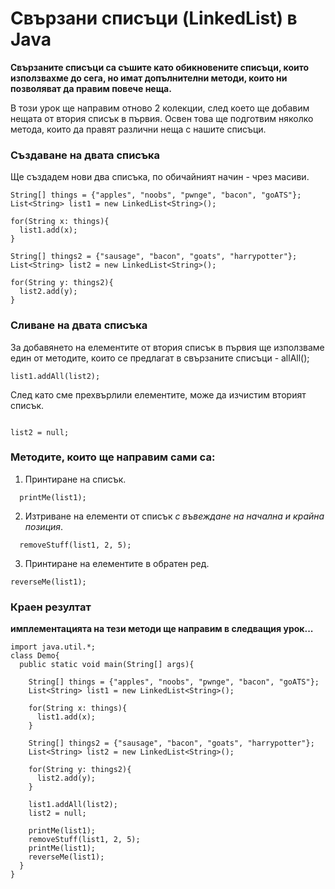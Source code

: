 # Свързани списъци (LinkedList) в Java
**Свързаните списъци са съшите като обикновените списъци, които използвахме до сега, но имат допълнителни методи, които ни позволяват да правим повече неща.**

В този урок ще направим отново 2 колекции, след което ще добавим нещата от втория списък в първия. Освен това ще подготвим няколко метода, които да правят различни неща с нашите списъци.

### Създаване на двата списъка
Ще създадем нови два списъка, по обичайният начин - чрез масиви.

```
String[] things = {"apples", "noobs", "pwnge", "bacon", "goATS"};
List<String> list1 = new LinkedList<String>();

for(String x: things){
  list1.add(x);
}

String[] things2 = {"sausage", "bacon", "goats", "harrypotter"};
List<String> list2 = new LinkedList<String>();

for(String y: things2){
  list2.add(y);
}
```

### Сливане на двата списъка
За добавянето на елементите от втория списък в първия ще използваме един от методите, които се предлагат в свързаните списъци - allAll();
```
list1.addAll(list2);
```
След като сме прехвърлили елементите, може да изчистим вторият списък.
```

list2 = null;
```

### Методите, които ще направим сами са:
1.  Принтиране на списък.
```
  printMe(list1);
```
2. Изтриване на елементи от списък *с въвеждане на начална и крайна позиция*.
```
  removeStuff(list1, 2, 5);
```
3. Принтиране на елементите в обратен ред.
```
reverseMe(list1);
```

### Краен резултат
**имплементацията на тези методи ще направим в следващия урок...**

```
import java.util.*;
class Demo{
  public static void main(String[] args){

    String[] things = {"apples", "noobs", "pwnge", "bacon", "goATS"};
    List<String> list1 = new LinkedList<String>();

    for(String x: things){
      list1.add(x);
    }

    String[] things2 = {"sausage", "bacon", "goats", "harrypotter"};
    List<String> list2 = new LinkedList<String>();

    for(String y: things2){
      list2.add(y);
    }

    list1.addAll(list2);
    list2 = null;

    printMe(list1);
    removeStuff(list1, 2, 5);
    printMe(list1);
    reverseMe(list1);
  }
}
```
